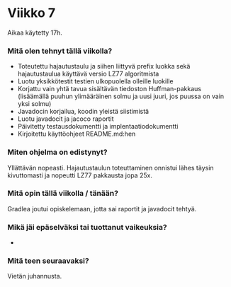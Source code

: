 # Viikko 7

Aikaa käytetty 17h.

### Mitä olen tehnyt tällä viikolla?

  * Toteutettu hajautustaulu ja siihen liittyvä prefix luokka sekä hajautustaulua käyttävä versio LZ77 algoritmista
  * Luotu yksikkötestit testien ulkopuolella olleille luokille
  * Korjattu vain yhtä tavua sisältävän tiedoston Huffman-pakkaus (lisäämällä puuhun ylimääräinen solmu ja uusi juuri, jos puussa on vain yksi solmu)
  * Javadocin korjailua, koodin yleistä siistimistä
  * Luotu javadocit ja jacoco raportit
  * Päivitetty testausdokumentti ja implentaatiodokumentti
  * Kirjoitettu käyttöohjeet README.md:hen
  
### Miten ohjelma on edistynyt?

Yllättävän nopeasti. Hajautustaulun toteuttaminen onnistui lähes täysin kivuttomasti ja nopeutti LZ77 pakkausta jopa 25x.

### Mitä opin tällä viikolla / tänään?

Gradlea joutui opiskelemaan, jotta sai raportit ja javadocit tehtyä.

### Mikä jäi epäselväksi tai tuottanut vaikeuksia?

-

### Mitä teen seuraavaksi?

Vietän juhannusta.

